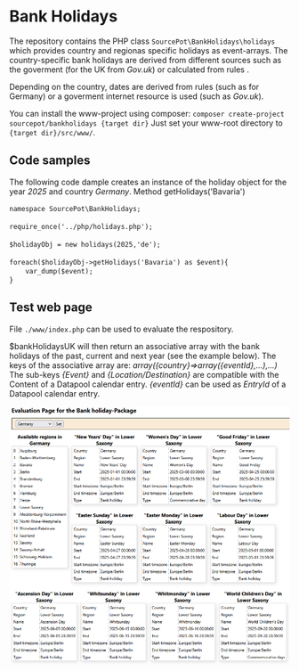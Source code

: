 # Bank Holidays

The repository contains the PHP class `SourcePot\BankHolidays\holidays` which provides country and regionas specific holidays as event-arrays. The country-specific bank holidays are derived from different sources such as the goverment (for the UK from *Gov.uk*) or calculated from rules . 

Depending on the country, dates are derived from rules (such as for Germany) or a goverment internet resource is used (such as *Gov.uk*).

You can install the www-project using composer: `composer create-project sourcepot/bankholidays {target dir}`
Just set your www-root directory to `{target dir}/src/www/`.

## Code samples

The following code dample creates an instance of the holiday object for the year *2025* and country *Germany*. Method  getHolidays('Bavaria')

```
namespace SourcePot\BankHolidays;
	
require_once('../php/holidays.php');

$holidayObj = new holidays(2025,'de');

foreach($holidayObj->getHolidays('Bavaria') as $event){
    var_dump($event);
}

```

## Test web page

File `./www/index.php` can be used to evaluate the respository.

$bankHolidaysUK will then return an associative array with the bank holidays of the past, current and next year (see the example below).
The keys of the associative array are: *array({country}=>array({eventId},...),...)* The sub-keys *{Event}* and *{Location/Destination}* are compatible with the Content of a Datapool calendar entry.
*{eventId}* can be used as *EntryId* of a Datapool calendar entry.

![Web page screenshot](./assets/uk-sample-result.png)